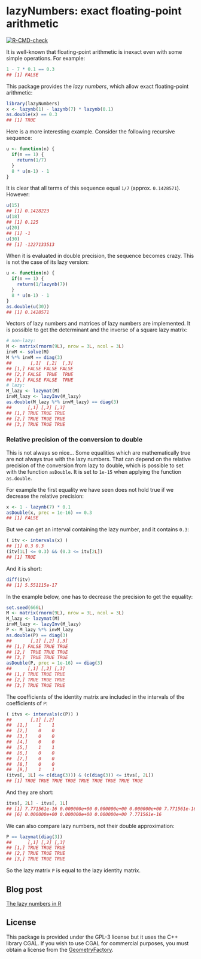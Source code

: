 lazyNumbers: exact floating-point arithmetic
================

<!-- badges: start -->

[![R-CMD-check](https://github.com/stla/lazyNumbers/actions/workflows/R-CMD-check.yaml/badge.svg)](https://github.com/stla/lazyNumbers/actions/workflows/R-CMD-check.yaml)
<!-- badges: end -->

It is well-known that floating-point arithmetic is inexact even with
some simple operations. For example:

``` r
1 - 7 * 0.1 == 0.3
## [1] FALSE
```

This package provides the *lazy numbers*, which allow exact
floating-point arithmetic:

``` r
library(lazyNumbers)
x <- lazynb(1) - lazynb(7) * lazynb(0.1)
as.double(x) == 0.3
## [1] TRUE
```

Here is a more interesting example. Consider the following recursive
sequence:

``` r
u <- function(n) {
  if(n == 1) {
    return(1/7)
  }
  8 * u(n-1) - 1
}
```

It is clear that all terms of this sequence equal `1/7` (approx.
`0.1428571`). However:

``` r
u(15)
## [1] 0.1428223
u(18)
## [1] 0.125
u(20)
## [1] -1
u(30)
## [1] -1227133513
```

When it is evaluated in double precision, the sequence becomes crazy.
This is not the case of its lazy version:

``` r
u <- function(n) {
  if(n == 1) {
    return(1/lazynb(7))
  }
  8 * u(n-1) - 1
}
as.double(u(30))
## [1] 0.1428571
```

Vectors of lazy numbers and matrices of lazy numbers are implemented. It
is possible to get the determinant and the inverse of a square lazy
matrix:

``` r
# non-lazy:
M <- matrix(rnorm(9L), nrow = 3L, ncol = 3L)
invM <- solve(M)
M %*% invM == diag(3)
##       [,1]  [,2]  [,3]
## [1,] FALSE FALSE FALSE
## [2,] FALSE  TRUE  TRUE
## [3,] FALSE FALSE  TRUE
# lazy:
M_lazy <- lazymat(M)
invM_lazy <- lazyInv(M_lazy)
as.double(M_lazy %*% invM_lazy) == diag(3)
##      [,1] [,2] [,3]
## [1,] TRUE TRUE TRUE
## [2,] TRUE TRUE TRUE
## [3,] TRUE TRUE TRUE
```

### Relative precision of the conversion to double

This is not always so nice… Some equalities which are mathematically
true are not always true with the lazy numbers. That can depend on the
relative precision of the conversion from lazy to double, which is
possible to set with the function `asDouble`. It is set to `1e-15` when
applying the function `as.double`.

For example the first equality we have seen does not hold true if we
decrease the relative precision:

``` r
x <- 1 - lazynb(7) * 0.1
asDouble(x, prec = 1e-16) == 0.3
## [1] FALSE
```

But we can get an interval containing the lazy number, and it contains
`0.3`:

``` r
( itv <- intervals(x) )
## [1] 0.3 0.3
(itv[1L] <= 0.3) && (0.3 <= itv[2L])
## [1] TRUE
```

And it is short:

``` r
diff(itv)
## [1] 5.551115e-17
```

In the example below, one has to decrease the precision to get the
equality:

``` r
set.seed(666L)
M <- matrix(rnorm(9L), nrow = 3L, ncol = 3L)
M_lazy <- lazymat(M)
invM_lazy <- lazyInv(M_lazy)
P <- M_lazy %*% invM_lazy
as.double(P) == diag(3)
##       [,1] [,2] [,3]
## [1,] FALSE TRUE TRUE
## [2,]  TRUE TRUE TRUE
## [3,]  TRUE TRUE TRUE
asDouble(P, prec = 1e-16) == diag(3)
##      [,1] [,2] [,3]
## [1,] TRUE TRUE TRUE
## [2,] TRUE TRUE TRUE
## [3,] TRUE TRUE TRUE
```

The coefficients of the identity matrix are included in the intervals of
the coefficients of `P`:

``` r
( itvs <- intervals(c(P)) )
##       [,1] [,2]
##  [1,]    1    1
##  [2,]    0    0
##  [3,]    0    0
##  [4,]    0    0
##  [5,]    1    1
##  [6,]    0    0
##  [7,]    0    0
##  [8,]    0    0
##  [9,]    1    1
(itvs[, 1L] <= c(diag(3))) & (c(diag(3)) <= itvs[, 2L])
## [1] TRUE TRUE TRUE TRUE TRUE TRUE TRUE TRUE TRUE
```

And they are short:

``` r
itvs[, 2L] - itvs[, 1L]
## [1] 7.771561e-16 0.000000e+00 0.000000e+00 0.000000e+00 7.771561e-16
## [6] 0.000000e+00 0.000000e+00 0.000000e+00 7.771561e-16
```

We can also compare lazy numbers, not their double approximation:

``` r
P == lazymat(diag(3))
##      [,1] [,2] [,3]
## [1,] TRUE TRUE TRUE
## [2,] TRUE TRUE TRUE
## [3,] TRUE TRUE TRUE
```

So the lazy matrix `P` is equal to the lazy identity matrix.

## Blog post

[The lazy numbers in
R](https://laustep.github.io/stlahblog/posts/lazyNumbers.html)

## License

This package is provided under the GPL-3 license but it uses the C++
library CGAL. If you wish to use CGAL for commercial purposes, you must
obtain a license from the
[GeometryFactory](https://geometryfactory.com).

